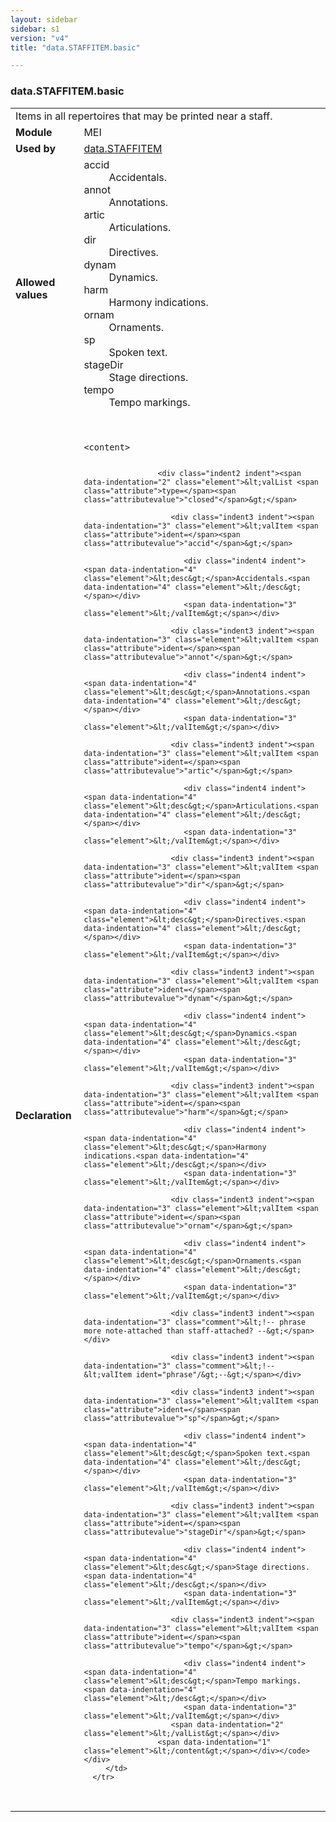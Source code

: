 ```yaml
---
layout: sidebar
sidebar: s1
version: "v4"
title: "data.STAFFITEM.basic"

---
```


<div class="macroSpec">
   <h3 id="data.STAFFITEM.basic">data.STAFFITEM.basic</h3>
   <table class="wovenodd">
      <tr>
         <td colspan="2" class="wovenodd-col2">Items in all repertoires that may be printed near a staff.</td>
      </tr>
      <tr>
         <td class="wovenodd-col1"><strong>Module</strong></td>
         <td class="wovenodd-col2">MEI</td>
      </tr>
      <tr>
         <td class="wovenodd-col1"><strong>Used by</strong></td>
         <td class="wovenodd-col2">
            <div class="parent"><a class="link_odd" href="{{ site.baseurl }}/{{ page.version }}/data-types/data.STAFFITEM.html">data.STAFFITEM</a></div>
         </td>
      </tr>
      <tr>
         <td class="wovenodd-col1"><strong>Allowed values</strong></td>
         <td class="wovenodd-col2">
            <dl>
               <dt>accid</dt>
               <dd>Accidentals.</dd>
               <dt>annot</dt>
               <dd>Annotations.</dd>
               <dt>artic</dt>
               <dd>Articulations.</dd>
               <dt>dir</dt>
               <dd>Directives.</dd>
               <dt>dynam</dt>
               <dd>Dynamics.</dd>
               <dt>harm</dt>
               <dd>Harmony indications.</dd>
               <dt>ornam</dt>
               <dd>Ornaments.</dd>
               <dt>sp</dt>
               <dd>Spoken text.</dd>
               <dt>stageDir</dt>
               <dd>Stage directions.</dd>
               <dt>tempo</dt>
               <dd>Tempo markings.</dd>
            </dl>
         </td>
      </tr>
      <tr>
         <td class="wovenodd-col1"><strong>Declaration</strong></td>
         <td class="wovenodd-col2">
            <div class="code" xml:space="preserve" data-lang="ODD"><code>
                  <div class="indent1 indent"><span data-indentation="1" class="element">&lt;content&gt;</span>
                     
                     <div class="indent2 indent"><span data-indentation="2" class="element">&lt;valList <span class="attribute">type=</span><span class="attributevalue">"closed"</span>&gt;</span>
                        
                        <div class="indent3 indent"><span data-indentation="3" class="element">&lt;valItem <span class="attribute">ident=</span><span class="attributevalue">"accid"</span>&gt;</span>
                           
                           <div class="indent4 indent"><span data-indentation="4" class="element">&lt;desc&gt;</span>Accidentals.<span data-indentation="4" class="element">&lt;/desc&gt;</span></div>
                           <span data-indentation="3" class="element">&lt;/valItem&gt;</span></div>
                        
                        <div class="indent3 indent"><span data-indentation="3" class="element">&lt;valItem <span class="attribute">ident=</span><span class="attributevalue">"annot"</span>&gt;</span>
                           
                           <div class="indent4 indent"><span data-indentation="4" class="element">&lt;desc&gt;</span>Annotations.<span data-indentation="4" class="element">&lt;/desc&gt;</span></div>
                           <span data-indentation="3" class="element">&lt;/valItem&gt;</span></div>
                        
                        <div class="indent3 indent"><span data-indentation="3" class="element">&lt;valItem <span class="attribute">ident=</span><span class="attributevalue">"artic"</span>&gt;</span>
                           
                           <div class="indent4 indent"><span data-indentation="4" class="element">&lt;desc&gt;</span>Articulations.<span data-indentation="4" class="element">&lt;/desc&gt;</span></div>
                           <span data-indentation="3" class="element">&lt;/valItem&gt;</span></div>
                        
                        <div class="indent3 indent"><span data-indentation="3" class="element">&lt;valItem <span class="attribute">ident=</span><span class="attributevalue">"dir"</span>&gt;</span>
                           
                           <div class="indent4 indent"><span data-indentation="4" class="element">&lt;desc&gt;</span>Directives.<span data-indentation="4" class="element">&lt;/desc&gt;</span></div>
                           <span data-indentation="3" class="element">&lt;/valItem&gt;</span></div>
                        
                        <div class="indent3 indent"><span data-indentation="3" class="element">&lt;valItem <span class="attribute">ident=</span><span class="attributevalue">"dynam"</span>&gt;</span>
                           
                           <div class="indent4 indent"><span data-indentation="4" class="element">&lt;desc&gt;</span>Dynamics.<span data-indentation="4" class="element">&lt;/desc&gt;</span></div>
                           <span data-indentation="3" class="element">&lt;/valItem&gt;</span></div>
                        
                        <div class="indent3 indent"><span data-indentation="3" class="element">&lt;valItem <span class="attribute">ident=</span><span class="attributevalue">"harm"</span>&gt;</span>
                           
                           <div class="indent4 indent"><span data-indentation="4" class="element">&lt;desc&gt;</span>Harmony indications.<span data-indentation="4" class="element">&lt;/desc&gt;</span></div>
                           <span data-indentation="3" class="element">&lt;/valItem&gt;</span></div>
                        
                        <div class="indent3 indent"><span data-indentation="3" class="element">&lt;valItem <span class="attribute">ident=</span><span class="attributevalue">"ornam"</span>&gt;</span>
                           
                           <div class="indent4 indent"><span data-indentation="4" class="element">&lt;desc&gt;</span>Ornaments.<span data-indentation="4" class="element">&lt;/desc&gt;</span></div>
                           <span data-indentation="3" class="element">&lt;/valItem&gt;</span></div>
                        
                        <div class="indent3 indent"><span data-indentation="3" class="comment">&lt;!-- phrase more note-attached than staff-attached? --&gt;</span></div>
                        
                        <div class="indent3 indent"><span data-indentation="3" class="comment">&lt;!--&lt;valItem ident="phrase"/&gt;--&gt;</span></div>
                        
                        <div class="indent3 indent"><span data-indentation="3" class="element">&lt;valItem <span class="attribute">ident=</span><span class="attributevalue">"sp"</span>&gt;</span>
                           
                           <div class="indent4 indent"><span data-indentation="4" class="element">&lt;desc&gt;</span>Spoken text.<span data-indentation="4" class="element">&lt;/desc&gt;</span></div>
                           <span data-indentation="3" class="element">&lt;/valItem&gt;</span></div>
                        
                        <div class="indent3 indent"><span data-indentation="3" class="element">&lt;valItem <span class="attribute">ident=</span><span class="attributevalue">"stageDir"</span>&gt;</span>
                           
                           <div class="indent4 indent"><span data-indentation="4" class="element">&lt;desc&gt;</span>Stage directions.<span data-indentation="4" class="element">&lt;/desc&gt;</span></div>
                           <span data-indentation="3" class="element">&lt;/valItem&gt;</span></div>
                        
                        <div class="indent3 indent"><span data-indentation="3" class="element">&lt;valItem <span class="attribute">ident=</span><span class="attributevalue">"tempo"</span>&gt;</span>
                           
                           <div class="indent4 indent"><span data-indentation="4" class="element">&lt;desc&gt;</span>Tempo markings.<span data-indentation="4" class="element">&lt;/desc&gt;</span></div>
                           <span data-indentation="3" class="element">&lt;/valItem&gt;</span></div>
                        <span data-indentation="2" class="element">&lt;/valList&gt;</span></div>
                     <span data-indentation="1" class="element">&lt;/content&gt;</span></div></code></div>
         </td>
      </tr>
   </table>
</div>